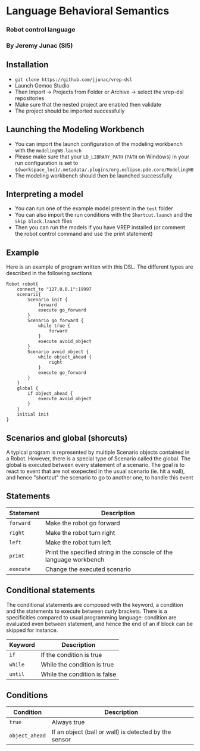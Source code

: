 # Language Behavioral Semantics
### Robot control language
### By Jeremy Junac (SI5)

## Installation

* `git clone https://github.com/jjunac/vrep-dsl`
* Launch Gemoc Studio
* Then Import -> Projects from Folder or Archive -> select the vrep-dsl repositories
* Make sure that the nested project are enabled then validate
* The project should be imported successfully

## Launching the Modeling Workbench
* You can import the launch configuration of the modeling workbench with the `modelingWB.launch`
* Please make sure that your `LD_LIBRARY_PATH` (`PATH` on Windows) in your run configuration is set to `${workspace_loc}/.metadata/.plugins/org.eclipse.pde.core/ModelingWB`
* The modeling workbench should then be launched successfully

## Interpreting a model
* You can run one of the example model present in the `test` folder
* You can also import the run conditions with the `Shortcut.launch` and the `Skip block.launch` files
* Then you can run the models if you have VREP installed (or comment the robot control command and use the print statement)

## Example
Here is an example of program written with this DSL. The different types are described in the following sections

```
Robot robot{
	connect_to "127.0.0.1":19997
	scenarii{
		Scenario init {
			forward
			execute go_forward
		}
		Scenario go_forward {
			while true {
				forward
			}
			execute avoid_object
		}
		Scenario avoid_object {
			while object_ahead {
				right
			}
			execute go_forward
		}
	}
	global {
		if object_ahead {
			execute avoid_object
		}
	}
	initial init
}
```

## Scenarios and global (shorcuts)
A typical program is represented by multiple Scenario objects contained in a Robot.
However, there is a special type of Scenario called the global. The global is executed between every statement of a scenario. The goal is to react to event that are not exepected in the usual scenario (ie. hit a wall), and hence "shortcut" the scenario to go to another one, to handle this event

## Statements
| Statement | Description                                                           |
| --------- | --------------------------------------------------------------------- |
|`forward`  | Make the robot go forward                                             |
|`right`    | Make the robot turn right                                             |
|`left`     | Make the robot turn left                                              |
|`print`    | Print the specified string in the console of the language workbench   |
|`execute`  | Change the executed scenario                                          |

## Conditional statements
The conditional statements are composed with the keyword, a condition and the statements to execute between curly brackets.
There is a specificities compared to usual programming language: condition are evaluated even between statement, and hence the end of an if block can be skipped for instance.

| Keyword   | Description                                                           |
| --------- | --------------------------------------------------------------------- |
|`if`       | If the condition is true                                              |
|`while`    | While the condition is true                                           |
|`until`    | While the condition is false                                          |

## Conditions
| Condition     | Description                                                       |
| ------------- | ----------------------------------------------------------------- |
|`true`         | Always true                                                       |
|`object_ahead` | If an object (ball or wall) is detected by the sensor             |







